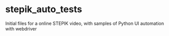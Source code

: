 # stepik_auto_tests
Initial files for a online STEPIK video, with samples of Python UI automation with webdriver

